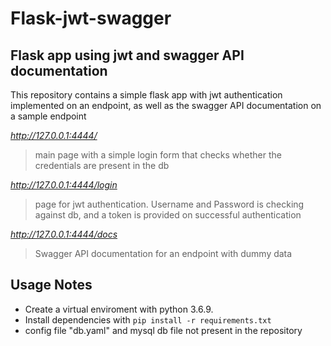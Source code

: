 # Flask-jwt-swagger
## Flask app using jwt and swagger API documentation

This repository contains a simple flask app with jwt authentication implemented on an endpoint, as well as the swagger API documentation on a sample endpoint


*http://127.0.0.1:4444/*
> main page with a simple login form that checks whether the credentials are present in the db

*http://127.0.0.1:4444/login*
> page for jwt authentication. Username and Password is checking against db, and a token is provided on successful authentication

*http://127.0.0.1:4444/docs*
> Swagger API documentation for an endpoint with dummy data


## Usage Notes
* Create a virtual enviroment with python 3.6.9.
* Install dependencies with `pip install -r requirements.txt`
* config file "db.yaml" and mysql db file not present in the repository


